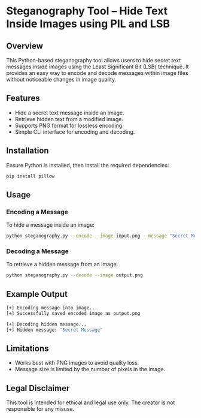 # Steganography Tool – Hide Text Inside Images using PIL and LSB

## Overview

This Python-based steganography tool allows users to hide secret text messages inside images using the Least Significant Bit (LSB) technique. It provides an easy way to encode and decode messages within image files without noticeable changes in image quality.

## Features

- Hide a secret text message inside an image.
- Retrieve hidden text from a modified image.
- Supports PNG format for lossless encoding.
- Simple CLI interface for encoding and decoding.

## Installation

Ensure Python is installed, then install the required dependencies:

```bash
pip install pillow
```

## Usage

### Encoding a Message

To hide a message inside an image:

```bash
python steganography.py --encode --image input.png --message "Secret Message" --output output.png
```

### Decoding a Message

To retrieve a hidden message from an image:

```bash
python steganography.py --decode --image output.png
```

## Example Output

```bash
[+] Encoding message into image...
[+] Successfully saved encoded image as output.png

[+] Decoding hidden message...
[+] Hidden message: "Secret Message"
```

## Limitations

- Works best with PNG images to avoid quality loss.
- Message size is limited by the number of pixels in the image.

## Legal Disclaimer

This tool is intended for ethical and legal use only. The creator is not responsible for any misuse.
